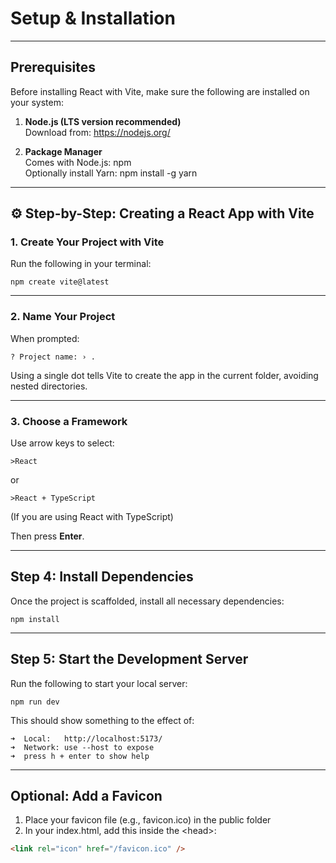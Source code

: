 # Setup & Installation

---

## Prerequisites

Before installing React with Vite, make sure the following are installed on your system:

1. **Node.js (LTS version recommended)**  
   Download from: https://nodejs.org/

2. **Package Manager**  
   Comes with Node.js: <span class="codeSnip">npm</span>  
   Optionally install Yarn: <span class="codeSnip">npm install -g yarn</span>

---

## ⚙️ Step-by-Step: Creating a React App with Vite

### 1. Create Your Project with Vite

Run the following in your terminal:

```shell
npm create vite@latest
```

---

### 2. Name Your Project

When prompted:

```shell  
? Project name: › .
```

Using a single dot tells Vite to create the app in the current folder, avoiding nested directories.

---

### 3. Choose a Framework

Use arrow keys to select:

```shell
>React
```

or  

```shell
>React + TypeScript
```

(If you are using React with TypeScript)

Then press **Enter**.

---

## Step 4: Install Dependencies

Once the project is scaffolded, install all necessary dependencies:

```shell  
npm install
```
---

## Step 5: Start the Development Server

Run the following to start your local server:

```shell  
npm run dev
```

This should show something to the effect of:

```shell
➜  Local:   http://localhost:5173/
➜  Network: use --host to expose
➜  press h + enter to show help
```

---

## Optional: Add a Favicon

1. Place your favicon file (e.g., <span class="codeSnip">favicon.ico</span>) in the <span class="codeSnip">public</span> folder  
2. In your <span class="codeSnip">index.html</span>, add this inside the <span class="codeSnip">&lt;head&gt;</span>:

```html
<link rel="icon" href="/favicon.ico" />
```